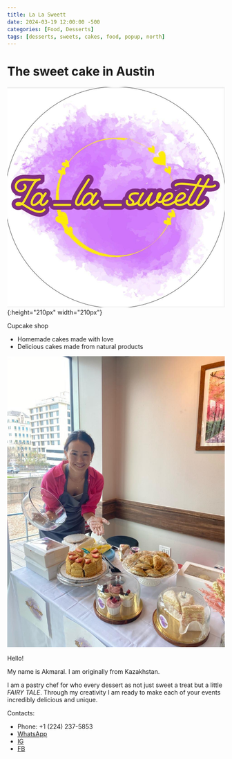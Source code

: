 ```yaml
---
title: La La Sweett
date: 2024-03-19 12:00:00 -500
categories: [Food, Desserts]
tags: [desserts, sweets, cakes, food, popup, north]
---
```


# The sweet cake in Austin

![img-description](/images/lalasweett.jpg){:height="210px" width="210px"}


Cupcake shop
* Homemade cakes made with love
* Delicious cakes made from natural products

![img-description](/images/lalaswett1.jpg)

Hello! 

My name is Akmaral. I am originally from Kazakhstan. 

I am a pastry chef for who every dessert as not just sweet a treat but a little *FAIRY TALE*. Through my creativity I am ready to make each of your events incredibly delicious and unique.

Contacts:
* Phone: +1 (224) 237-5853
* [WhatsApp](https://api.whatsapp.com/send?phone=12242375853)
* [IG](https://www.instagram.com/la_la_sweett/)
* [FB](https://www.facebook.com/people/la_la_sweett/100092406848756/?mibextid=WC7FNe)
